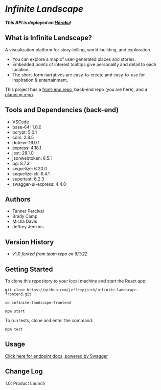 

# ***Infinite Landscape***

***This API is deployed on [Heroku](https://infinite-landscape-backend.herokuapp.com/)!***

## What is Infinite Landscape?

A visualization platform for story-telling, world-building, and exploration.

* You can explore a map of user-generated places and stories.
* Embedded points of interest tooltips give personality and detail to each location.
* The short-form narratives are easy-to-create and easy-to-use for inspiration & entertainment.

This project has a [front-end repo](https://github.com/jeffreyjtech/infinite-landscape), back-end repo (you are here), and a [planning repo](https://github.com/Digital-Dinosaur/documents).

## Tools and Dependencies (back-end)

* VSCode
* base-64: 1.0.0
* bcrypt: 5.0.1
* cors: 2.8.5
* dotenv: 16.0.1
* express: 4.18.1
* jest: 28.1.0
* jsonwebtoken: 8.5.1
* pg: 8.7.3
* sequelize: 6.20.0
* sequelize-cli: 6.4.1
* supertest: 6.2.3
* swagger-ui-express: 4.4.0

## Authors

* Tanner Percival
* Brady Camp
* Micha Davis
* Jeffrey Jenkins

## Version History

* v1.0 *forked from team repo on 6/1/22*

## Getting Started

To clone this repository to your local machine and start the React app:

```ubuntu
git clone https://github.com/jeffreyjtech/infinite-landscape-frontend.git

cd infinite-landscape-frontend

npm start
```

To run tests, clone and enter the command:

```ubuntu
npm test
```

## Usage

[Click here for endpoint docs, powered by Swagger](https://infinite-landscape-backend.herokuapp.com/api-docs)

<!-- ## Data Flow (Frontend, Backend, REST API)

***[Add a clean and clear explanation of what the data flow is. Walk me through it.]***
![Data Flow Diagram](/assets/img/Flowchart.png)

## Data Model

### Overall Project Schema

***[Add a description of your DB schema. Explain the relationships to me.]***
![Database Schema](/assets/img/ERD.png) -->

## Change Log

1.0: Product Launch
